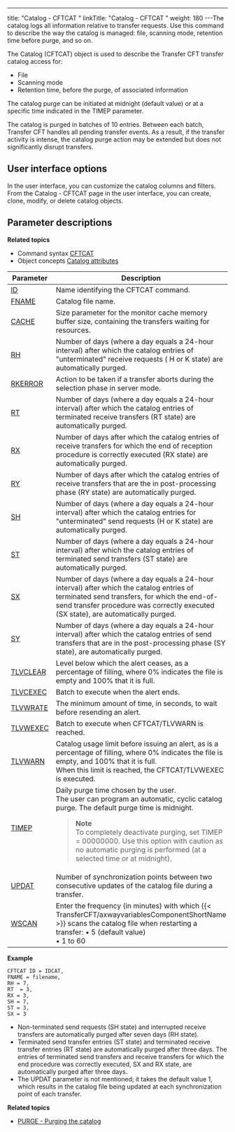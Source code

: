 ---
title: "Catalog - CFTCAT "
linkTitle: "Catalog - CFTCAT "
weight: 180
---The catalog logs all information relative to transfer requests. Use this command to describe the way the catalog is
managed: file, scanning mode, retention time before purge, and so on.

<span id="About_the_CFTCAT_Command"></span>The Catalog (CFTCAT) object is used to describe
the Transfer CFT transfer catalog access for:

* File
* Scanning mode
* Retention time,
    before the purge, of associated information

The catalog purge can be initiated at midnight (default value) or at
a specific time indicated in the TIMEP parameter.

The catalog is purged in batches of 10 entries. Between each batch, Transfer CFT handles all pending transfer events. As a result, if the transfer
activity is intense, the catalog purge action may be extended but does
not significantly disrupt transfers.

## User interface options

In the user interface, you can customize the catalog columns and filters. From the Catalog - CFTCAT page in the user interface, you can create, clone, modify, or delete catalog objects.

## Parameter descriptions

****Related
topics****

* Command syntax
    [CFTCAT](../../../command_summary#CFTCAT)
* Object concepts
    [Catalog attributes](../../../../admin_intro/admin_config_commands/catalog_parameter_concepts)


| Parameter  | Description  |
| --- | --- |
| [ID](../../../command_summary/parameter_intro/id)  | Name identifying the CFTCAT command. |
| [FNAME](../../../command_summary/parameter_intro/fname) | Catalog file name. |
| [CACHE](../../../command_summary/parameter_intro/cache)  | Size parameter for the monitor cache memory buffer size, containing the transfers waiting for resources. |
| [RH](../../../command_summary/parameter_intro/rh) | Number of days (where a day equals a 24-hour interval) after which the catalog entries of "unterminated" receive requests ( H or K state) are automatically purged. |
| [RKERROR](../../../command_summary/parameter_intro/rkerror) | Action to be taken if a transfer aborts during the selection phase in server mode. |
| [RT](../../../command_summary/parameter_intro/rt)  | Number of days (where a day equals a 24-hour interval) after which the catalog entries of terminated receive transfers (RT state) are automatically purged. |
| [RX](../../../command_summary/parameter_intro/rx)  | Number of days after which the catalog entries of receive transfers for which the end of reception procedure is correctly executed (RX state) are automatically purged. |
| [RY]()  | Number of days after which the catalog entries of receive transfers that are the in post-processing phase (RY state) are automatically purged.  |
| [SH](../../../command_summary/parameter_intro/sh)  | Number of days (where a day equals a 24-hour interval) after which the catalog entries for "unterminated" send requests (H or K state) are automatically purged. |
| [ST](../../../command_summary/parameter_intro/st)  | Number of days (where a day equals a 24-hour interval) after which the catalog entries of terminated send transfers (ST state) are automatically purged. |
| [SX](../../../command_summary/parameter_intro/sx) | Number of days (where a day equals a 24-hour interval) after which the catalog entries of terminated send transfers, for which the end-of-send transfer procedure was correctly executed (SX state), are automatically purged. |
| [SY]()  | Number of days (where a day equals a 24-hour interval) after which the catalog entries of send transfers that are in the post-processing phase (SY state), are automatically purged.  |
| [TLVCLEAR](../../../command_summary/parameter_intro/tlvclear) | Level below which the alert ceases, as a percentage of filling, where 0% indicates the file is empty and 100% that it is full. |
| [TLVCEXEC](../../../command_summary/parameter_intro/tlvcexec) | Batch to execute when the alert ends. |
| [TLVWRATE](../../../command_summary/parameter_intro/tlvwrate) | The minimum amount of time, in seconds, to wait before resending an alert. |
| [TLVWEXEC](../../../command_summary/parameter_intro/tlvwexec) | Batch to execute when CFTCAT/TLVWARN is reached. |
| [TLVWARN](../../../command_summary/parameter_intro/tlvwarn) | Catalog usage limit before issuing an alert, as is a percentage of filling, where 0% indicates the file is empty, and 100% that it is full.<br/> When this limit is reached, the CFTCAT/TLVWEXEC is executed. |
| [TIMEP](../../../command_summary/parameter_intro/timep)  | Daily purge time chosen by the user.<br/> The user can program an automatic, cyclic catalog purge. The default purge time is midnight.<br/> <blockquote> **Note**<br/> To completely deactivate purging, set TIMEP = 00000000. Use this option with caution as no automatic purging is performed (at a selected time or at midnight).<br/> </blockquote>  |
| [UPDAT](../../../command_summary/parameter_intro/updat)  | Number of synchronization points between two consecutive updates of the catalog file during a transfer. |
| [WSCAN](../../../command_summary/parameter_intro/wscan)  | Enter the frequency (in minutes) with which {{< TransferCFT/axwayvariablesComponentShortName  >}} scans the catalog file when restarting a transfer: • 5 (default value)<br/> • 1 to 60 |


****Example****

```
CFTCAT ID = IDCAT,
FNAME = filename,
RH = 7,
RT  = 3,
RX = 3,
SH = 7,
ST = 3,
SX = 3
```

* Non-terminated send requests (SH state) and interrupted receive
    transfers are automatically purged after seven days (RH state).
* Terminated send transfer entries (ST state) and terminated receive
    transfer entries (RT state) are automatically purged after three days.
    The entries of terminated send transfers and receive transfers for which
    the end procedure was correctly executed, SX and RX state, are automatically
    purged after three days.
* The UPDAT parameter is not mentioned; it takes the default value
    1, which results in the catalog file being updated at each synchronization
    point of each transfer.

****Related topics****

* [PURGE - Purging the catalog](../../../../admin_intro/admin_commands_intro/purge_catalog)
